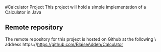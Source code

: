 #Calculator Project
This project will hold a simple implementation of a Calculator in Java
## Remote repository
The remote repository for this project is hosted on Github at the following \ address https://https://github.com/BlaiseAddeh/Calculator

